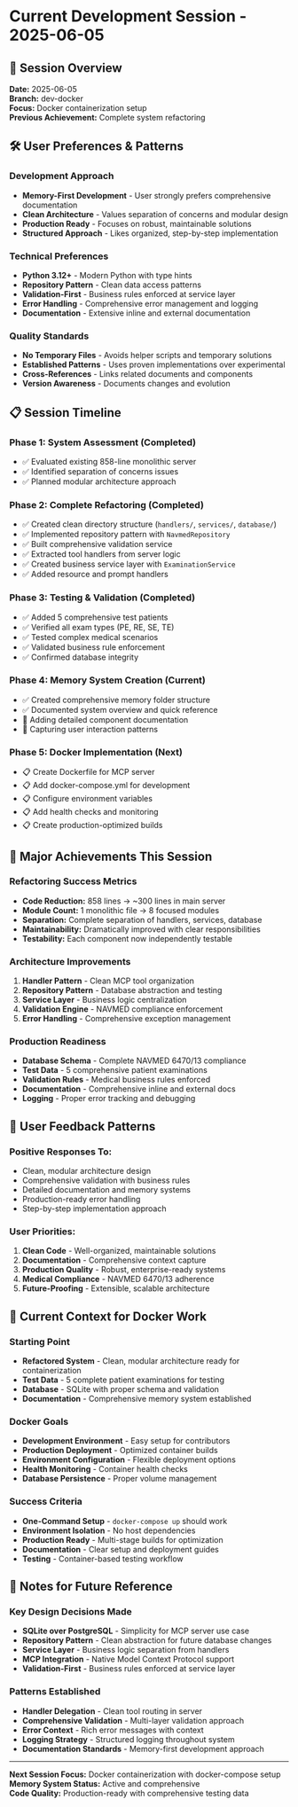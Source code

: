 # Current Development Session - 2025-06-05

## 🎯 Session Overview

**Date:** 2025-06-05  
**Branch:** dev-docker  
**Focus:** Docker containerization setup  
**Previous Achievement:** Complete system refactoring  

## 🛠️ User Preferences & Patterns

### **Development Approach**
- **Memory-First Development** - User strongly prefers comprehensive documentation
- **Clean Architecture** - Values separation of concerns and modular design
- **Production Ready** - Focuses on robust, maintainable solutions
- **Structured Approach** - Likes organized, step-by-step implementation

### **Technical Preferences**
- **Python 3.12+** - Modern Python with type hints
- **Repository Pattern** - Clean data access patterns
- **Validation-First** - Business rules enforced at service layer
- **Error Handling** - Comprehensive error management and logging
- **Documentation** - Extensive inline and external documentation

### **Quality Standards**
- **No Temporary Files** - Avoids helper scripts and temporary solutions
- **Established Patterns** - Uses proven implementations over experimental
- **Cross-References** - Links related documents and components
- **Version Awareness** - Documents changes and evolution

## 📋 Session Timeline

### **Phase 1: System Assessment (Completed)**
- ✅ Evaluated existing 858-line monolithic server
- ✅ Identified separation of concerns issues
- ✅ Planned modular architecture approach

### **Phase 2: Complete Refactoring (Completed)**
- ✅ Created clean directory structure (`handlers/`, `services/`, `database/`)
- ✅ Implemented repository pattern with `NavmedRepository`
- ✅ Built comprehensive validation service
- ✅ Extracted tool handlers from server logic
- ✅ Created business service layer with `ExaminationService`
- ✅ Added resource and prompt handlers

### **Phase 3: Testing & Validation (Completed)**
- ✅ Added 5 comprehensive test patients
- ✅ Verified all exam types (PE, RE, SE, TE)
- ✅ Tested complex medical scenarios
- ✅ Validated business rule enforcement
- ✅ Confirmed database integrity

### **Phase 4: Memory System Creation (Current)**
- ✅ Created comprehensive memory folder structure
- ✅ Documented system overview and quick reference
- 🚧 Adding detailed component documentation
- 🚧 Capturing user interaction patterns

### **Phase 5: Docker Implementation (Next)**
- 📋 Create Dockerfile for MCP server
- 📋 Add docker-compose.yml for development
- 📋 Configure environment variables
- 📋 Add health checks and monitoring
- 📋 Create production-optimized builds

## 🎉 Major Achievements This Session

### **Refactoring Success Metrics**
- **Code Reduction:** 858 lines → ~300 lines in main server
- **Module Count:** 1 monolithic file → 8 focused modules
- **Separation:** Complete separation of handlers, services, database
- **Maintainability:** Dramatically improved with clear responsibilities
- **Testability:** Each component now independently testable

### **Architecture Improvements**
1. **Handler Pattern** - Clean MCP tool organization
2. **Repository Pattern** - Database abstraction and testing
3. **Service Layer** - Business logic centralization
4. **Validation Engine** - NAVMED compliance enforcement
5. **Error Handling** - Comprehensive exception management

### **Production Readiness**
- **Database Schema** - Complete NAVMED 6470/13 compliance
- **Test Data** - 5 comprehensive patient examinations
- **Validation Rules** - Medical business rules enforced
- **Documentation** - Comprehensive inline and external docs
- **Logging** - Proper error tracking and debugging

## 🔄 User Feedback Patterns

### **Positive Responses To:**
- Clean, modular architecture design
- Comprehensive validation with business rules
- Detailed documentation and memory systems
- Production-ready error handling
- Step-by-step implementation approach

### **User Priorities:**
1. **Clean Code** - Well-organized, maintainable solutions
2. **Documentation** - Comprehensive context capture
3. **Production Quality** - Robust, enterprise-ready systems
4. **Medical Compliance** - NAVMED 6470/13 adherence
5. **Future-Proofing** - Extensible, scalable architecture

## 🎯 Current Context for Docker Work

### **Starting Point**
- **Refactored System** - Clean, modular architecture ready for containerization
- **Test Data** - 5 complete patient examinations for testing
- **Database** - SQLite with proper schema and validation
- **Documentation** - Comprehensive memory system established

### **Docker Goals**
- **Development Environment** - Easy setup for contributors
- **Production Deployment** - Optimized container builds
- **Environment Configuration** - Flexible deployment options
- **Health Monitoring** - Container health checks
- **Database Persistence** - Proper volume management

### **Success Criteria**
- **One-Command Setup** - `docker-compose up` should work
- **Environment Isolation** - No host dependencies
- **Production Ready** - Multi-stage builds for optimization
- **Documentation** - Clear setup and deployment guides
- **Testing** - Container-based testing workflow

## 📝 Notes for Future Reference

### **Key Design Decisions Made**
- **SQLite over PostgreSQL** - Simplicity for MCP server use case
- **Repository Pattern** - Clean abstraction for future database changes
- **Service Layer** - Business logic separation from handlers
- **MCP Integration** - Native Model Context Protocol support
- **Validation-First** - Business rules enforced at service layer

### **Patterns Established**
- **Handler Delegation** - Clean tool routing in server
- **Comprehensive Validation** - Multi-layer validation approach
- **Error Context** - Rich error messages with context
- **Logging Strategy** - Structured logging throughout system
- **Documentation Standards** - Memory-first development approach

---

**Next Session Focus:** Docker containerization with docker-compose setup  
**Memory System Status:** Active and comprehensive  
**Code Quality:** Production-ready with comprehensive testing data 